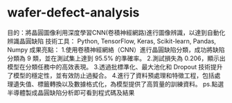 # wafer-defect-analysis  
目的：將晶圓圖像利用深度學習CNN(卷積神經網路)進行圖像辨識，以達到自動化辨識晶圓缺陷
技術工具：
Python, TensorFlow, Keras, Scikit-learn, Pandas, Numpy
成果亮點：
1.使用卷積神經網絡（CNN）進行晶圓缺陷分類，成功將缺陷分類為 9 類，並在測試集上達到 95.5% 的準確率。
2.測試損失為 0.206，顯示出模型在分類任務中的高效表現。
3.透過批標準化、最大池化和 Dropout 技術提升了模型的穩定性，並有效防止過擬合。
4.進行了資料預處理和特徵工程，包括處理遺失值、標籤轉換以及數據格式化，為模型提供了高質量的訓練資料。
ps.點選半導體製成晶圓缺陷分析即可看到程式碼及結果
